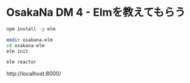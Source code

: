 # OsakaNa DM 4 - Elmを教えてもらう

```sh
npm install -g elm
```

```sh
mkdir osakana-elm
cd osakana-elm
elm init
```

```sh
elm reactor
```

http://localhost:8000/

